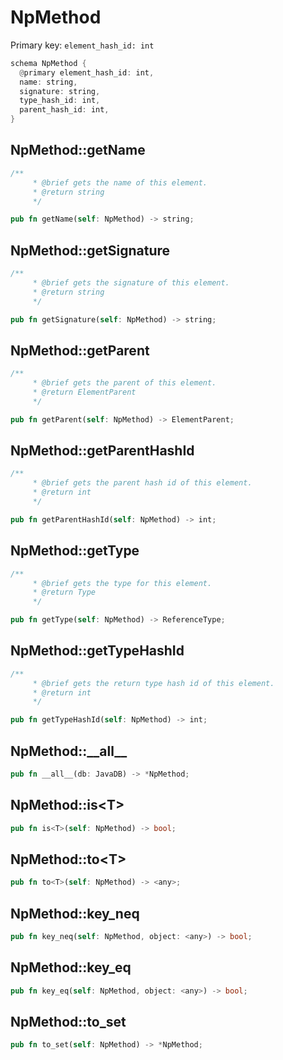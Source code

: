 # NpMethod

Primary key: `element_hash_id: int`

```rust
schema NpMethod {
  @primary element_hash_id: int,
  name: string,
  signature: string,
  type_hash_id: int,
  parent_hash_id: int,
}
```
## NpMethod::getName

```rust
/**
     * @brief gets the name of this element.
     * @return string
     */
```
```rust
pub fn getName(self: NpMethod) -> string;
```
## NpMethod::getSignature

```rust
/**
     * @brief gets the signature of this element.
     * @return string
     */
```
```rust
pub fn getSignature(self: NpMethod) -> string;
```
## NpMethod::getParent

```rust
/**
     * @brief gets the parent of this element.
     * @return ElementParent
     */
```
```rust
pub fn getParent(self: NpMethod) -> ElementParent;
```
## NpMethod::getParentHashId

```rust
/**
     * @brief gets the parent hash id of this element.
     * @return int
     */
```
```rust
pub fn getParentHashId(self: NpMethod) -> int;
```
## NpMethod::getType

```rust
/**
     * @brief gets the type for this element.
     * @return Type
     */
```
```rust
pub fn getType(self: NpMethod) -> ReferenceType;
```
## NpMethod::getTypeHashId

```rust
/**
     * @brief gets the return type hash id of this element.
     * @return int
     */
```
```rust
pub fn getTypeHashId(self: NpMethod) -> int;
```
## NpMethod::\_\_all\_\_

```rust
pub fn __all__(db: JavaDB) -> *NpMethod;
```
## NpMethod::is\<T\>

```rust
pub fn is<T>(self: NpMethod) -> bool;
```
## NpMethod::to\<T\>

```rust
pub fn to<T>(self: NpMethod) -> <any>;
```
## NpMethod::key\_neq

```rust
pub fn key_neq(self: NpMethod, object: <any>) -> bool;
```
## NpMethod::key\_eq

```rust
pub fn key_eq(self: NpMethod, object: <any>) -> bool;
```
## NpMethod::to\_set

```rust
pub fn to_set(self: NpMethod) -> *NpMethod;
```
